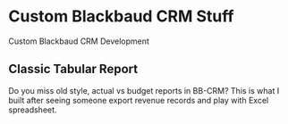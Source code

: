 # Custom Blackbaud CRM Stuff
Custom Blackbaud CRM Development

## Classic Tabular Report

Do you miss old style, actual vs budget reports in BB-CRM? This is what I built after seeing someone export revenue records and play with Excel spreadsheet. 

